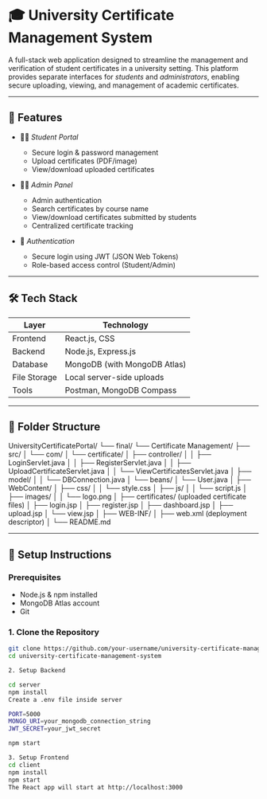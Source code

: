 # 🎓 University Certificate Management System

A full-stack web application designed to streamline the management and verification of student certificates in a university setting. This platform provides separate interfaces for *students* and *administrators*, enabling secure uploading, viewing, and management of academic certificates.

---

## 🚀 Features

- 👨‍🎓 *Student Portal*
  - Secure login & password management
  - Upload certificates (PDF/image)
  - View/download uploaded certificates

- 🧑‍💼 *Admin Panel*
  - Admin authentication
  - Search certificates by course name
  - View/download certificates submitted by students
  - Centralized certificate tracking

- 🔐 *Authentication*
  - Secure login using JWT (JSON Web Tokens)
  - Role-based access control (Student/Admin)

---

## 🛠 Tech Stack

| Layer       | Technology         |
|-------------|--------------------|
| Frontend    | React.js, CSS      |
| Backend     | Node.js, Express.js|
| Database    | MongoDB (with MongoDB Atlas) |
| File Storage| Local server-side uploads |
| Tools       | Postman, MongoDB Compass |

---

## 📁 Folder Structure

UniversityCertificatePortal/
└── final/
    └── Certificate Management/
        ├── src/
        │   └── com/
        │       └── certificate/
        │           ├── controller/
        │           │   ├── LoginServlet.java
        │           │   ├── RegisterServlet.java
        │           │   ├── UploadCertificateServlet.java
        │           │   └── ViewCertificatesServlet.java
        │           ├── model/
        │           │   └── DBConnection.java
        │           └── beans/
        │               └── User.java
        │
        ├── WebContent/
        │   ├── css/
        │   │   └── style.css
        │   ├── js/
        │   │   └── script.js
        │   ├── images/
        │   │   └── logo.png
        │   ├── certificates/ (uploaded certificate files)
        │   ├── login.jsp
        │   ├── register.jsp
        │   ├── dashboard.jsp
        │   ├── upload.jsp
        │   └── view.jsp
        │
        ├── WEB-INF/
        │   ├── web.xml (deployment descriptor)
        │
        └── README.md



---

## 🔧 Setup Instructions

### Prerequisites

- Node.js & npm installed
- MongoDB Atlas account
- Git

### 1. Clone the Repository

```bash
git clone https://github.com/your-username/university-certificate-management-system.git
cd university-certificate-management-system

2. Setup Backend

cd server
npm install
Create a .env file inside server

PORT=5000
MONGO_URI=your_mongodb_connection_string
JWT_SECRET=your_jwt_secret

npm start

3. Setup Frontend
cd client
npm install
npm start
The React app will start at http://localhost:3000
